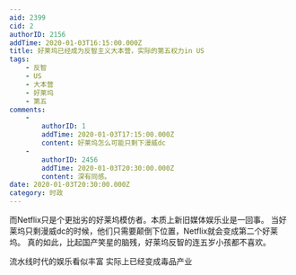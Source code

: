 ```yaml
---
aid: 2399
cid: 2
authorID: 2156
addTime: 2020-01-03T16:15:00.000Z
title: 好莱坞已经成为反智主义大本营，实际的第五权力in US
tags:
    - 反智
    - US
    - 大本营
    - 好莱坞
    - 第五
comments:
    -
        authorID: 1
        addTime: 2020-01-03T17:15:00.000Z
        content: 好莱坞怎么可能只剩下漫威dc
    -
        authorID: 2456
        addTime: 2020-01-03T20:30:00.000Z
        content: 深有同感。
date: 2020-01-03T20:30:00.000Z
category: 时政
---
```


而Netflix只是个更拙劣的好莱坞模仿者。本质上新旧媒体娱乐业是一回事。 当好莱坞只剩漫威dc的时候，他们只需要颠倒下位置，Netflix就会变成第二个好莱坞。 真的如此，比起国产笑星的脑残，好莱坞反智的连五岁小孩都不喜欢。

流水线时代的娱乐看似丰富 实际上已经变成毒品产业
